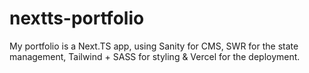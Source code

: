 # nextts-portfolio
My portfolio is a Next.TS app, using Sanity for CMS, SWR for the state management, Tailwind + SASS for styling &amp; Vercel for the deployment.
